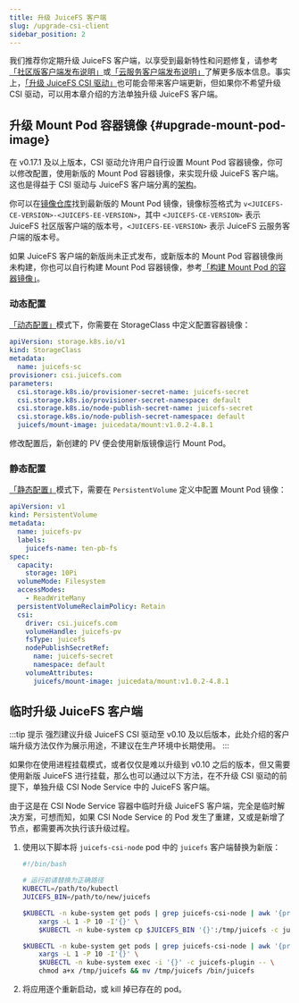 ```yaml
---
title: 升级 JuiceFS 客户端
slug: /upgrade-csi-client
sidebar_position: 2
---
```


我们推荐你定期升级 JuiceFS 客户端，以享受到最新特性和问题修复，请参考[「社区版客户端发布说明」](https://github.com/juicedata/juicefs/releases)或[「云服务客户端发布说明」](https://juicefs.com/docs/zh/cloud/release)了解更多版本信息。事实上，[「升级 JuiceFS CSI 驱动」](./upgrade-csi-driver.md)也可能会带来客户端更新，但如果你不希望升级 CSI 驱动，可以用本章介绍的方法单独升级 JuiceFS 客户端。

## 升级 Mount Pod 容器镜像 {#upgrade-mount-pod-image}

在 v0.17.1 及以上版本，CSI 驱动允许用户自行设置 Mount Pod 容器镜像，你可以修改配置，使用新版的 Mount Pod 容器镜像，来实现升级 JuiceFS 客户端。这也是得益于 CSI 驱动与 JuiceFS 客户端分离的[架构](../introduction.md)。

你可以在[镜像仓库](https://hub.docker.com/r/juicedata/mount/tags?page=1&ordering=last_updated&name=v)找到最新版的 Mount Pod 镜像，镜像标签格式为 `v<JUICEFS-CE-VERSION>-<JUICEFS-EE-VERSION>`，其中 `<JUICEFS-CE-VERSION>` 表示 JuiceFS 社区版客户端的版本号，`<JUICEFS-EE-VERSION>` 表示 JuiceFS 云服务客户端的版本号。

如果 JuiceFS 客户端的新版尚未正式发布，或新版本的 Mount Pod 容器镜像尚未构建，你也可以自行构建 Mount Pod 容器镜像，参考[「构建 Mount Pod 的容器镜像」](../development/build-juicefs-image.md#build-mount-pod-image)。

### 动态配置

[「动态配置」](../guide/pv.md#dynamic-provisioning)模式下，你需要在 StorageClass 中定义配置容器镜像：

```yaml {11}
apiVersion: storage.k8s.io/v1
kind: StorageClass
metadata:
  name: juicefs-sc
provisioner: csi.juicefs.com
parameters:
  csi.storage.k8s.io/provisioner-secret-name: juicefs-secret
  csi.storage.k8s.io/provisioner-secret-namespace: default
  csi.storage.k8s.io/node-publish-secret-name: juicefs-secret
  csi.storage.k8s.io/node-publish-secret-namespace: default
  juicefs/mount-image: juicedata/mount:v1.0.2-4.8.1
```

修改配置后，新创建的 PV 便会使用新版镜像运行 Mount Pod。

### 静态配置

[「静态配置」](../guide/pv.md#static-provisioning)模式下，需要在 `PersistentVolume` 定义中配置 Mount Pod 镜像：

```yaml {22}
apiVersion: v1
kind: PersistentVolume
metadata:
  name: juicefs-pv
  labels:
    juicefs-name: ten-pb-fs
spec:
  capacity:
    storage: 10Pi
  volumeMode: Filesystem
  accessModes:
    - ReadWriteMany
  persistentVolumeReclaimPolicy: Retain
  csi:
    driver: csi.juicefs.com
    volumeHandle: juicefs-pv
    fsType: juicefs
    nodePublishSecretRef:
      name: juicefs-secret
      namespace: default
    volumeAttributes:
      juicefs/mount-image: juicedata/mount:v1.0.2-4.8.1
```

## 临时升级 JuiceFS 客户端

:::tip 提示
强烈建议升级 JuiceFS CSI 驱动至 v0.10 及以后版本，此处介绍的客户端升级方法仅作为展示用途，不建议在生产环境中长期使用。
:::

如果你在使用进程挂载模式，或者仅仅是难以升级到 v0.10 之后的版本，但又需要使用新版 JuiceFS 进行挂载，那么也可以通过以下方法，在不升级 CSI 驱动的前提下，单独升级 CSI Node Service 中的 JuiceFS 客户端。

由于这是在 CSI Node Service 容器中临时升级 JuiceFS 客户端，完全是临时解决方案，可想而知，如果 CSI Node Service 的 Pod 发生了重建，又或是新增了节点，都需要再次执行该升级过程。

1. 使用以下脚本将 `juicefs-csi-node` pod 中的 `juicefs` 客户端替换为新版：

   ```bash
   #!/bin/bash

   # 运行前请替换为正确路径
   KUBECTL=/path/to/kubectl
   JUICEFS_BIN=/path/to/new/juicefs

   $KUBECTL -n kube-system get pods | grep juicefs-csi-node | awk '{print $1}' | \
       xargs -L 1 -P 10 -I'{}' \
       $KUBECTL -n kube-system cp $JUICEFS_BIN '{}':/tmp/juicefs -c juicefs-plugin

   $KUBECTL -n kube-system get pods | grep juicefs-csi-node | awk '{print $1}' | \
       xargs -L 1 -P 10 -I'{}' \
       $KUBECTL -n kube-system exec -i '{}' -c juicefs-plugin -- \
       chmod a+x /tmp/juicefs && mv /tmp/juicefs /bin/juicefs
   ```

2. 将应用逐个重新启动，或 kill 掉已存在的 pod。
